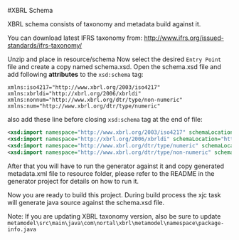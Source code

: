 #XBRL Schema

XBRL schema consists of taxonomy and metadata build against it.

You can download latest IFRS taxonomy from:
http://www.ifrs.org/issued-standards/ifrs-taxonomy/

Unzip and place in resource/schema
Now select the desired `Entry Point` file and create a copy named schema.xsd.
Open the schema.xsd file and add following **attributes** to the `xsd:schema` tag:

```
xmlns:iso4217="http://www.xbrl.org/2003/iso4217"
xmlns:xbrldi="http://xbrl.org/2006/xbrldi"
xmlns:nonnum="http://www.xbrl.org/dtr/type/non-numeric"
xmlns:num="http://www.xbrl.org/dtr/type/numeric"
```

also add these line before closing `xsd:schema` tag at the end of file:

```xml
<xsd:import namespace="http://www.xbrl.org/2003/iso4217" schemaLocation="http://www.xbrl.org/2003/iso4217-2003-05-16.xsd"/>
<xsd:import namespace="http://xbrl.org/2006/xbrldi" schemaLocation="http://www.xbrl.org/2006/xbrldi-2006.xsd"/>
<xsd:import namespace="http://www.xbrl.org/dtr/type/numeric" schemaLocation="http://www.xbrl.org/dtr/type/numeric-2009-12-16.xsd"/>
<xsd:import namespace="http://www.xbrl.org/dtr/type/non-numeric" schemaLocation="http://www.xbrl.org/dtr/type/nonNumeric-2009-12-16.xsd"/>
```

After that you will have to run the generator against it and copy generated metadata.xml file to resource folder, please refer to the README in the generator project for details on how to run it.

Now you are ready to build this project. 
During build process the xjc task will generate java source against the schema.xsd file.

Note: If you are updating XBRL taxonomy version, also be sure to update `metamodel\src\main\java\com\nortal\xbrl\metamodel\namespace\package-info.java`
